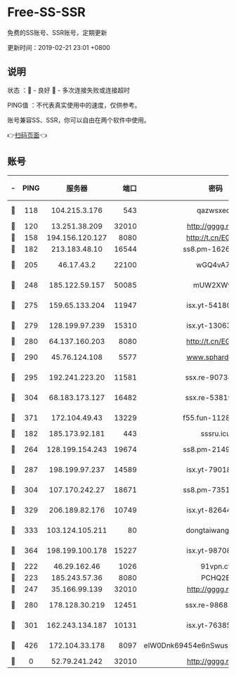 # Free-SS-SSR

免费的SS账号、SSR账号，定期更新

更新时间：2019-02-21 23:01 +0800

## 说明

状态     ：🙂 - 良好 🙁 - 多次连接失败或连接超时

PING值   ：不代表真实使用中的速度，仅供参考。

账号兼容SS、SSR，你可以自由在两个软件中使用。

👉[扫码页面](https://liesauer.github.io/free-ss-ssr.github.io/)👈

## 账号

|-|PING|服务器|端口|密码|加密方式|区域|
|:----:|:----:|:-----:|-----:|:----:|:----:|:----:|
|🙂|118|104.215.3.176|543|qazwsxedc|aes-256-gcm|JP|
|🙂|120|13.251.38.209|32010|http://gggg.rocks|chacha20|SG|
|🙂|158|194.156.120.127|8080|http://t.cn/EGJIyrl|rc4-md5|RU|
|🙂|182|213.183.48.10|16544|ss8.pm-16263031|rc4-md5|RU|
|🙂|205|46.17.43.2|22100|wGQ4vA7D|aes-256-gcm|RU|
|🙂|248|185.122.59.157|50085|mUW2XWw8|aes-256-cfb|GB|
|🙂|275|159.65.133.204|11947|isx.yt-54180036|aes-256-cfb|SG|
|🙂|279|128.199.97.239|15310|isx.yt-13063955|aes-256-cfb|SG|
|🙂|280|64.137.160.203|8080|http://t.cn/EGJIyrl|rc4-md5|CA|
|🙂|290|45.76.124.108|5577|www.sphard.com|aes-256-cfb|AU|
|🙂|295|192.241.223.20|11581|ssx.re-90738026|aes-256-cfb|US|
|🙂|304|68.183.173.127|16482|ssx.re-53819534|aes-256-cfb|US|
|🙂|371|172.104.49.43|13229|f55.fun-11286035|aes-256-cfb|SG|
|🙂|182|185.173.92.181|443|sssru.icu|rc4-md5|RU|
|🙂|264|128.199.154.243|19674|ss8.pm-21493386|aes-256-cfb|SG|
|🙂|287|198.199.97.237|14589|isx.yt-79018658|aes-256-cfb|US|
|🙂|304|107.170.242.27|18671|ss8.pm-73518154|aes-256-cfb|US|
|🙂|329|206.189.82.176|10749|isx.yt-82644423|aes-256-cfb|SG|
|🙂|333|103.124.105.211|80|dongtaiwang.com|aes-256-cfb|US|
|🙂|364|198.199.100.178|15227|isx.yt-98708558|aes-256-cfb|US|
|🙁|222|46.29.162.46|1026|91vpn.cf|rc4-md5|RU|
|🙁|223|185.243.57.36|8080|PCHQ2E|rc4-md5|US|
|🙁|247|35.166.99.139|32010|http://gggg.rocks|chacha20|US|
|🙁|280|178.128.30.219|12451|ssx.re-98681435|aes-256-cfb|SG|
|🙁|301|162.243.134.187|10131|isx.yt-76385286|aes-256-cfb|US|
|🙁|426|172.104.33.178|8097|eIW0Dnk69454e6nSwuspv9DmS201tQ0D|aes-256-cfb|SG|
|🙁|0|52.79.241.242|32010|http://gggg.rocks|chacha20|KR|

